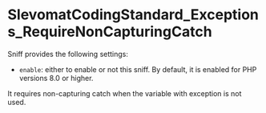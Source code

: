 # SlevomatCodingStandard_Exceptions_RequireNonCapturingCatch

Sniff provides the following settings:

* `enable`: either to enable or not this sniff. By default, it is enabled for PHP versions 8.0 or higher.

It requires non-capturing catch when the variable with exception is not used.
